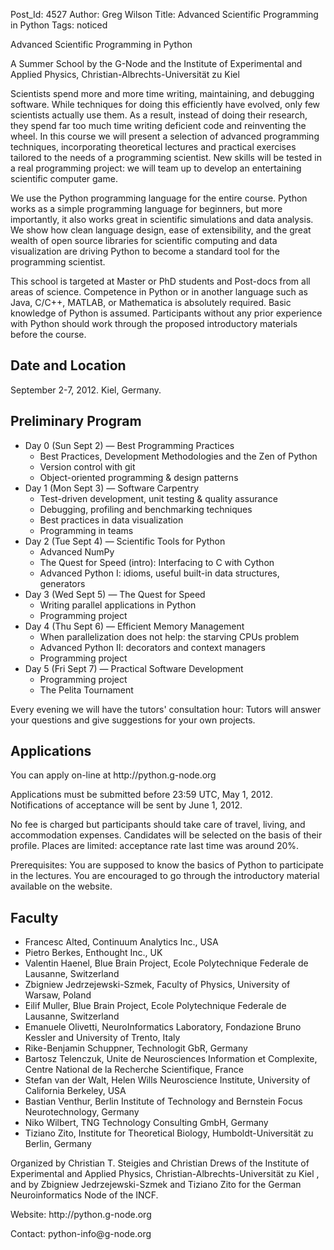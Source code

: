 Post_Id: 4527
Author: Greg Wilson
Title: Advanced Scientific Programming in Python
Tags: noticed

<p>Advanced Scientific Programming in Python</p>
<p>A Summer School by the G-Node and the Institute of Experimental and Applied Physics, Christian-Albrechts-Universit&auml;t zu Kiel</p>
<p>Scientists spend more and more time writing, maintaining, and debugging software. While techniques for doing this efficiently have evolved, only few scientists actually use them. As a result, instead of doing their research, they spend far too much time writing deficient code and reinventing the wheel. In this course we will present a selection of advanced programming techniques, incorporating theoretical lectures and practical exercises tailored to the needs of a programming scientist. New skills will be tested in a real programming project: we will team up to develop an entertaining scientific computer game.</p>
<p>We use the Python programming language for the entire course. Python works as a simple programming language for beginners, but more importantly, it also works great in scientific simulations and data analysis. We show how clean language design, ease of extensibility, and the great wealth of open source libraries for scientific computing and data visualization are driving Python to become a standard tool for the programming scientist.</p>
<p>This school is targeted at Master or PhD students and Post-docs from all areas of science. Competence in Python or in another language such as Java, C/C++, MATLAB, or Mathematica is absolutely required. Basic knowledge of Python is assumed. Participants without any prior experience with Python should work through the proposed introductory materials before the course.</p>
<h2>Date and Location</h2>
<p>September 2-7, 2012. Kiel, Germany.</p>
<h2>Preliminary Program</h2>
<ul>
<li>Day 0 (Sun Sept 2) &mdash; Best Programming Practices
<ul>
<li>Best Practices, Development Methodologies and the Zen of Python</li>
<li>Version control with git</li>
<li>Object-oriented programming &amp; design patterns</li>
</ul>
</li>
<li>Day 1 (Mon Sept 3) &mdash; Software Carpentry
<ul>
<li>Test-driven development, unit testing &amp; quality assurance</li>
<li>Debugging, profiling and benchmarking techniques</li>
<li>Best practices in data visualization</li>
<li>Programming in teams</li>
</ul>
</li>
<li>Day 2 (Tue Sept 4) &mdash; Scientific Tools for Python
<ul>
<li>Advanced NumPy</li>
<li>The Quest for Speed (intro): Interfacing to C with Cython</li>
<li>Advanced Python I: idioms, useful built-in data structures, generators</li>
</ul>
</li>
<li>Day 3 (Wed Sept 5) &mdash; The Quest for Speed
<ul>
<li>Writing parallel applications in Python</li>
<li>Programming project</li>
</ul>
</li>
<li>Day 4 (Thu Sept 6) &mdash; Efficient Memory Management
<ul>
<li>When parallelization does not help: the starving CPUs problem</li>
<li>Advanced Python II: decorators and context managers</li>
<li>Programming project</li>
</ul>
</li>
<li>Day 5 (Fri Sept 7) &mdash; Practical Software Development
<ul>
<li>Programming project</li>
<li>The Pelita Tournament</li>
</ul>
</li>
</ul>
<p>Every evening we will have the tutors' consultation hour: Tutors will answer your questions and give suggestions for your own projects.</p>
<h2>Applications</h2>
<p>You can apply on-line at http://python.g-node.org</p>
<p>Applications must be submitted before 23:59 UTC, May 1, 2012. Notifications of acceptance will be sent by June 1, 2012.</p>
<p>No fee is charged but participants should take care of travel, living, and accommodation expenses. Candidates will be selected on the basis of their profile. Places are limited: acceptance rate last time was around 20%.</p>
<p>Prerequisites: You are supposed to know the basics of Python to participate in the lectures. You are encouraged to go through the introductory material available on the website.</p>
<h2>Faculty</h2>
<ul>
<li>Francesc Alted, Continuum Analytics Inc., USA</li>
<li>Pietro Berkes, Enthought Inc., UK</li>
<li>Valentin Haenel, Blue Brain Project, Ecole Polytechnique Federale de Lausanne, Switzerland</li>
<li>Zbigniew Jedrzejewski-Szmek, Faculty of Physics, University of Warsaw, Poland</li>
<li>Eilif Muller, Blue Brain Project, Ecole Polytechnique Federale de Lausanne, Switzerland</li>
<li>Emanuele Olivetti, NeuroInformatics Laboratory, Fondazione Bruno Kessler and University of Trento, Italy</li>
<li>Rike-Benjamin Schuppner, Technologit GbR, Germany</li>
<li>Bartosz Telenczuk, Unite de Neurosciences Information et Complexite, Centre National de la Recherche Scientifique, France</li>
<li>Stefan van der Walt, Helen Wills Neuroscience Institute, University of California Berkeley, USA</li>
<li>Bastian Venthur, Berlin Institute of Technology and Bernstein Focus Neurotechnology, Germany</li>
<li>Niko Wilbert, TNG Technology Consulting GmbH, Germany</li>
<li>Tiziano Zito, Institute for Theoretical Biology, Humboldt-Universit&auml;t zu Berlin, Germany</li>
</ul>
<p>Organized by Christian T. Steigies and Christian Drews of the Institute of Experimental and Applied Physics, Christian-Albrechts-Universit&auml;t zu Kiel , and by Zbigniew Jedrzejewski-Szmek and Tiziano Zito for the German Neuroinformatics Node of the INCF.</p>
<p>Website: http://python.g-node.org</p>
<p>Contact: python-info@g-node.org</p>
